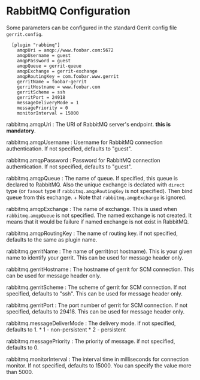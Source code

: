 RabbitMQ Configuration
======================

Some parameters can be configured in the standard Gerrit config file `gerrit.config`.

```
  [plugin "rabbimq"]
    amqpUri = amqp://www.foobar.com:5672
    amqpUsername = guest
    amqpPassword = guest
    amqpQueue = gerrit-queue
    amqpExchange = gerrit-exchange
    amqpRoutingKey = com.foobar.www.gerrit
    gerritName = foobar-gerrit
    gerritHostname = www.foobar.com
    gerritScheme = ssh
    gerritPort = 24918
    messageDeliveryMode = 1
    messagePriority = 0
    monitorInterval = 15000
```

rabbitmq.amqpUri
:   The URI of RabbitMQ server's endpoint. **this is mandatory**.

rabbitmq.amqpUsername
:   Username for RabbitMQ connection authentication. If not
    specified, defaults to "guest".

rabbitmq.amqpPassword
:   Password for RabbitMQ connection authentication. If not
    specified, defaults to "guest".

rabbitmq.amqpQueue
:   The name of queue. If specified, this queue is declared to RabbitMQ.
    Also the unique exchange is declated with `direct` type (or `fanout`
    type if `rabbitmq.amqpRoutingKey` is not specified). Then bind queue
    from this exchange.
    +
    Note that `rabbitmq.amqpExchange` is ignored.

rabbitmq.amqpExchange
:   The name of exchange. This is used when `rabbitmq.amqpQueue` is not specified.
    The named exchange is not created. It means that it would be failure
    if named exchange is not exist in RabbitMQ.

rabbitmq.amqpRoutingKey
:   The name of routing key. if not specified, defaults to the same as plugin name.

rabbitmq.gerritName
:   The name of gerrit(not hostname). This is your given name to identify your gerrit.
    This can be used for message header only.

rabbitmq.gerritHostname
:   The hostname of gerrit for SCM connection.
    This can be used for message header only.

rabbitmq.gerritScheme
:   The scheme of gerrit for SCM connection.
    If not specified, defaults to "ssh".
    This can be used for message header only.

rabbitmq.gerritPort
:   The port number of gerrit for SCM connection.
    If not specified, defaults to 29418.
    This can be used for message header only.

rabbitmq.messageDeliverMode
:   The delivery mode. if not specified, defaults to 1.
    * 1 - non-persistent
    * 2 - persistent

rabbitmq.messagePriority
:   The priority of message. if not specified, defaults to 0.

rabbitmq.monitorInterval
:   The interval time in milliseconds for connection monitor.
    If not specified, defaults to 15000.
    You can specify the value more than 5000.